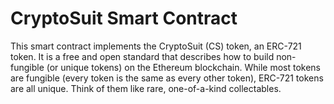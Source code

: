 # CryptoSuit Smart Contract

This smart contract implements the CryptoSuit (CS) token, an ERC-721 token. It is a free and open standard that describes how to build non-fungible (or unique tokens) on the Ethereum blockchain. While most tokens are fungible (every token is the same as every other token), ERC-721 tokens are all unique. Think of them like rare, one-of-a-kind collectables.
